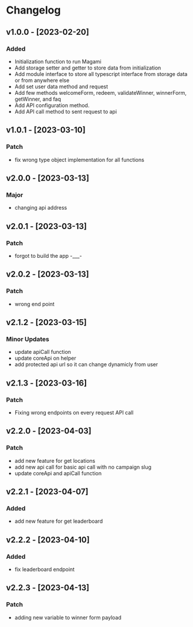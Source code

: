 # Changelog

## v1.0.0 - [2023-02-20]

### Added

- Initialization function to run Magami
- Add storage setter and getter to store data from initialization
- Add module interface to store all typescript interface from storage data or from anywhere else
- Add set user data method and request
- Add few methods welcomeForm, redeem, validateWinner, winnerForm, getWinner, and faq
- Add API configuration method.
- Add API call method to sent request to api

## v1.0.1 - [2023-03-10]

### Patch

- fix wrong type object implementation for all functions


## v2.0.0 - [2023-03-13]
### Major

- changing api address

## v2.0.1 - [2023-03-13]
### Patch

- forgot to build the app -___-

## v2.0.2 - [2023-03-13]
### Patch

- wrong end point

## v2.1.2 - [2023-03-15]
### Minor Updates

- update apiCall function
- update coreApi on helper
- add protected api url so it can change dynamicly from user

## v2.1.3 - [2023-03-16]
### Patch

- Fixing wrong endpoints on every request API call 

## v2.2.0 - [2023-04-03]
### Patch

- add new feature for get locations
- add new api call for basic api call with no campaign slug
- update coreApi and apiCall function

## v2.2.1 - [2023-04-07]
### Added

- add new feature for get leaderboard

## v2.2.2 - [2023-04-10]
### Added

- fix leaderboard endpoint

## v2.2.3 - [2023-04-13]
### Patch

- adding new variable to winner form payload